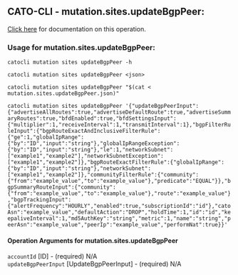 
## CATO-CLI - mutation.sites.updateBgpPeer:
[Click here](https://api.catonetworks.com/documentation/#mutation-mutation.sites.updateBgpPeer) for documentation on this operation.

### Usage for mutation.sites.updateBgpPeer:

`catocli mutation sites updateBgpPeer -h`

`catocli mutation sites updateBgpPeer <json>`

`catocli mutation sites updateBgpPeer "$(cat < mutation.sites.updateBgpPeer.json)"`

`catocli mutation sites updateBgpPeer '{"updateBgpPeerInput":{"advertiseAllRoutes":true,"advertiseDefaultRoute":true,"advertiseSummaryRoutes":true,"bfdEnabled":true,"bfdSettingsInput":{"multiplier":1,"receiveInterval":1,"transmitInterval":1},"bgpFilterRuleInput":{"bgpRouteExactAndInclusiveFilterRule":{"ge":1,"globalIpRange":{"by":"ID","input":"string"},"globalIpRangeException":{"by":"ID","input":"string"},"le":1,"networkSubnet":["example1","example2"],"networkSubnetException":["example1","example2"]},"bgpRouteExactFilterRule":{"globalIpRange":{"by":"ID","input":"string"},"networkSubnet":["example1","example2"]},"communityFilterRule":{"community":{"from":"example_value","to":"example_value"},"predicate":"EQUAL"}},"bgpSummaryRouteInput":{"community":{"from":"example_value","to":"example_value"},"route":"example_value"},"bgpTrackingInput":{"alertFrequency":"HOURLY","enabled":true,"subscriptionId":"id"},"catoAsn":"example_value","defaultAction":"DROP","holdTime":1,"id":"id","keepaliveInterval":1,"md5AuthKey":"string","metric":1,"name":"string","peerAsn":"example_value","peerIp":"example_value","performNat":true}}'`


#### Operation Arguments for mutation.sites.updateBgpPeer ####

`accountId` [ID] - (required) N/A    
`updateBgpPeerInput` [UpdateBgpPeerInput] - (required) N/A    
